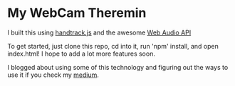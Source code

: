 # My WebCam Theremin

I built this using [handtrack.js](https://victordibia.github.io/handtrack.js/#/) and the awesome [Web Audio API](https://developer.mozilla.org/en-US/docs/Web/API/Web_Audio_API)

To get started, just clone this repo, cd into it, run 'npm' install, and open index.html! I hope to add a lot more features soon.



I blogged about using some of this technology and figuring out the ways to use it if you check my [medium](https://medium.com/@larry.sassainsworth).
